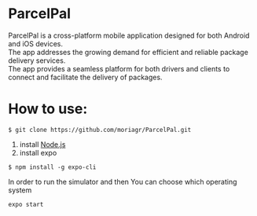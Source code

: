 # ParcelPal
ParcelPal is a cross-platform mobile application designed for both Android and iOS devices.<br>
The app addresses the growing demand for efficient and reliable package delivery services.<br>
The app provides a seamless platform for both drivers and clients to connect and facilitate the delivery of packages.<br>
# How to use:
```
$ git clone https://github.com/moriagr/ParcelPal.git
```
1. install [Node.js](https://nodejs.org/en) <br>
2. install expo
```
$ npm install -g expo-cli
```
In order to run the simulator and then You can choose which operating system
```
expo start
```
